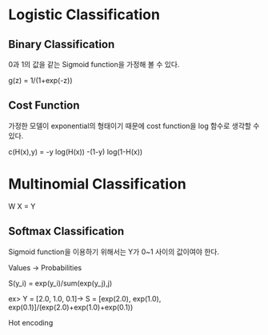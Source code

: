 # Logistic Classification

## Binary Classification

0과 1의 값을 같는 Sigmoid function을 가정해 볼 수 있다.

g(z) = 1/(1+exp(-z))

## Cost Function

가정한 모델이 exponential의 형태이기 때문에 cost function을 log 함수로 생각할 수 있다. 

c(H(x),y) = -y log(H(x)) -(1-y) log(1-H(x))

# Multinomial Classification

W X = Y

## Softmax Classification

Sigmoid function을 이용하기 위해서는 Y가 0~1 사이의 값이여야 한다.

Values -> Probabilities

S(y_i) = exp(y_i)/sum(exp(y_j),j)

ex> Y = [2.0, 1.0, 0.1]-> S = [exp(2.0), exp(1.0), exp(0.1)]/(exp(2.0)+exp(1.0)+exp(0.1))


Hot encoding
